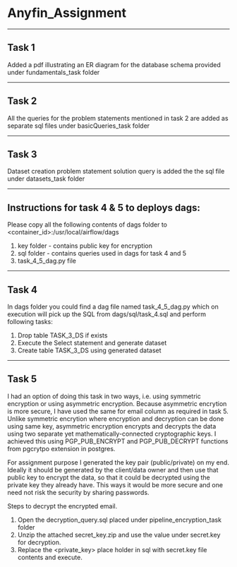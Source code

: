 # Anyfin_Assignment

------------------------------------------------------------------------------------------------
Task 1
------------------------------------------------------------------------------------------------
Added a pdf illustrating an ER diagram for the database schema provided under fundamentals_task folder

------------------------------------------------------------------------------------------------
Task 2
------------------------------------------------------------------------------------------------
All the queries for the problem statements mentioned in task 2 are added as separate sql files under basicQueries_task folder

------------------------------------------------------------------------------------------------
Task 3
------------------------------------------------------------------------------------------------
Dataset creation problem statement solution query is added the the sql file under datasets_task folder

------------------------------------------------------------------------------------------------
Instructions for task 4 & 5 to deploys dags:
------------------------------------------------------------------------------------------------
Please copy all the following contents of dags folder to <container_id>:/usr/local/airflow/dags

1. key folder - contains public key for encryption
2. sql folder - contains queries used in dags for task 4 and 5
3. task_4_5_dag.py file

------------------------------------------------------------------------------------------------
Task 4
------------------------------------------------------------------------------------------------
In dags folder you could find a dag file named task_4_5_dag.py which on execution will pick up the
SQL from dags/sql/task_4.sql and perform following tasks:

1. Drop table TASK_3_DS if exists
2. Execute the Select statement and generate dataset
3. Create table TASK_3_DS using generated dataset

------------------------------------------------------------------------------------------------
Task 5
------------------------------------------------------------------------------------------------
I had an option of doing this task in two ways, i.e. using symmetric encryption or using asymmetric encryption.
Because asymmetric encrytion is more secure, I have used the same for email column as required in task 5. 
Unlike symmetric encrytion where encryption and decryption can be done using same key, asymmetric encryption encrypts and decrypts
the data using two separate yet mathematically-connected cryptographic keys. I achieved this using PGP_PUB_ENCRYPT 
and PGP_PUB_DECRYPT functions from pgcrytpo extension in postgres.

For assignment purpose I generated the key pair (public/private) on my end. Ideally it should be generated by the 
client/data owner and then use that public key to encrypt the data, so that it could be decrypted using the private key they already have.
This ways it would be more secure and one need not risk the security by sharing passwords.


Steps to decrypt the encrypted email.

1. Open the decryption_query.sql placed under pipeline_encryption_task folder
2. Unzip the attached secret_key.zip and use the value under secret.key for decryption.
2. Replace the <private_key> place holder in sql with secret.key file contents and execute.
